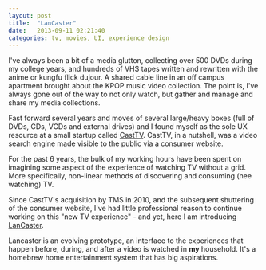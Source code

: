 ```yaml
---
layout: post
title:  "LanCaster"
date:   2013-09-11 02:21:40
categories: tv, movies, UI, experience design
---
```


I've always been a bit of a media glutton, collecting over 500 DVDs during my college years, and hundreds of VHS tapes written and rewritten with the anime or kungfu flick dujour. A shared cable line in an off campus apartment brought about the KPOP music video collection. The point is, I've always gone out of the way to not only watch, but gather and manage and share my media collections.

Fast forward several years and moves of several large/heavy boxes (full of DVDs, CDs, VCDs and external drives) and I found myself as the sole UX resource at a small startup called [CastTV][casttv]. CastTV, in a nutshell, was a video search engine made visible to the public via a consumer website. 

For the past 6 years, the bulk of my working hours have been spent on imagining some aspect of the experience of watching TV without a grid. More specifically, non-linear methods of discovering and consuming (nee watching) TV.

Since CastTV's acquisition by TMS in 2010, and the subsequent shuttering of the consumer website, I've had little professional reason to continue working on this "new TV experience" - and yet, here I am introducing [LanCaster][lancaster]. 

Lancaster is an evolving prototype, an interface to the experiences that happen before, during, and after a video is watched in **my** household. It's a homebrew home entertainment system that has big aspirations.  



[casttv]: http://en.wikipedia.org/wiki/CastTV
[lancaster]: https://github.com/itsmin
